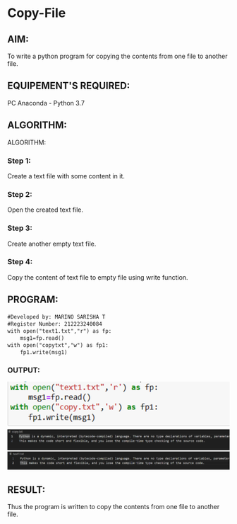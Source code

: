 # Copy-File
## AIM:
To write a python program for copying the contents from one file to another file.
## EQUIPEMENT'S REQUIRED: 
PC
Anaconda - Python 3.7
## ALGORITHM: 
ALGORITHM:
### Step 1:
Create a text file with some content in it.

### Step 2:
Open the created text file.

### Step 3:
Create another empty text file.

### Step 4:
Copy the content of text file to empty file using write function.

## PROGRAM:
```
#Developed by: MARINO SARISHA T
#Register Number: 212223240084
with open("text1.txt","r") as fp:
    msg1=fp.read()
with open("copytxt","w") as fp1:
    fp1.write(msg1)
```
### OUTPUT:
![alt text](<Screenshot 2024-05-16 222334.png>)
![alt text](<Screenshot 2024-05-16 222357-1.png>)
![alt text](<Screenshot 2024-05-16 222426.png>)

## RESULT:
Thus the program is written to copy the contents from one file to another file.
